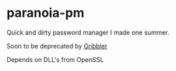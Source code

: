 # paranoia-pm
Quick and dirty password manager I made one summer.

Soon to be deprecated by [Gribbler](https://github.com/LStandman/gribbler)

Depends on DLL's from OpenSSL
